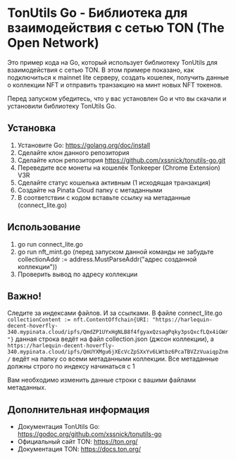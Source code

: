 TonUtils Go - Библиотека для взаимодействия с сетью TON (The Open Network)
=================================================================

Это пример кода на Go, который использует библиотеку TonUtils для взаимодействия с сетью TON. В этом примере показано, как подключиться к mainnet lite серверу, создать кошелек, получить данные о коллекции NFT и отправить транзакцию на минт новых NFT токенов.

Перед запуском убедитесь, что у вас установлен Go и что вы скачали и установили библиотеку TonUtils Go.

Установка
----------

1.  Установите Go: <https://golang.org/doc/install>
2.  Сделайте клон данного репозитория
3.  Сделайте клон репозитория https://github.com/xssnick/tonutils-go.git
4.  Переведите все монеты на кошелёк Tonkeeper (Chrome Extension) V3R
5.  Сделайте статус кошелька активным (1 исходящая транзакция)
6.  Создайте на Pinata Cloud папку с метаданными
7.  В соответствии с кодом вставьте ссылку на метаданные (connect_lite.go)

Использование
-------------
1. go run connect_lite.go
2. go run nft_mint.go (перед запуском данной команды не забудьте collectionAddr := address.MustParseAddr("адрес созданной коллекции"))
3. Проверить вывод по адресу коллекции

Важно!
------
Следите за индексами файлов. И за ссылками. В файле connect_lite.go `collectionContent := nft.ContentOffchain{URI: "https://harlequin-decent-hoverfly-340.mypinata.cloud/ipfs/QmdZP1UYxHgNLB8f4fgyaxQzsagPqky3psQxcfLQx4iGWr"}` данная строка ведёт на файл collection.json (джсон коллекции), а `https://harlequin-decent-hoverfly-340.mypinata.cloud/ipfs/QmUYXMgu6jXEcVcZpSXxYv6LWtbz6PcaTBVZzVuaiqpZnm/` ведёт на папку со всеми метаданными коллекции. Все метаданные должны строго по индексу начинаться с 1

Вам необходимо изменить данные строки с вашими файлами метаданных.

Дополнительная информация
------------------------

*   Документация TonUtils Go: <https://godoc.org/github.com/xssnick/tonutils-go>
*   Официальный сайт TON: <https://ton.org/>
*   Документация TON: <https://docs.ton.org/>
